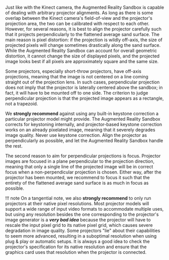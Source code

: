 <!-- ## Step 6: Mount the projector above the sandbox -->

Just like with the Kinect camera, the Augmented Reality Sandbox is capable of dealing with arbitrary projector alignments. As long as there is some overlap between the Kinect camera's field-of-view and the projector's projection area, the two can be calibrated with respect to each other. However, for several reasons, it is best to align the projector carefully such that it projects perpendicularly to the flattened average sand surface. The main reason is pixel distortion: if the projection is wildly off-axis, the size of projected pixels will change sometimes drastically along the sand surface. While the Augmented Reality Sandbox can account for overall geometric distortion, it cannot change the size of displayed pixels, and the projected image looks best if all pixels are approximately square and the same size.

Some projectors, especially short-throw projectors, have off-axis projections, meaning that the image is not centered on a line coming straight out of the projection lens. In such cases, perpendicular projection does not imply that the projector is laterally centered above the sandbox; in fact, it will have to be mounted off to one side. The criterion to judge perpendicular projection is that the projected image appears as a rectangle, not a trapezoid.

We **strongly recommend** against using any built-in keystone correction a particular projector model might provide. The Augmented Reality Sandbox corrects for keystoning internally, and projector-based keystone correction works on an already pixelated image, meaning that it severely degrades image quality. Never use keystone correction. Align the projector as perpendicularly as possible, and let the Augmented Reality Sandbox handle the rest.

The second reason to aim for perpendicular projections is focus. Projector images are focused in a plane perpendicular to the projection direction, meaning that only a single line of the projected image will be in correct focus when a non-perpendicular projection is chosen. Either way, after the projector has been mounted, we recommend to focus it such that the entirety of the flattened average sand surface is as much in focus as possible.

!!! note
    On a tangential note, we also **strongly recommend** to only run projectors at their native pixel resolutions. Most projector models will support a wide range of input video formats to accommodate multiple uses, but using any resolution besides the one corresponding to the projector's image generator is a ***very bad idea*** because the projector will have to rescale the input pixel grid to its native pixel grid, which causes severe degradation in image quality. Some projectors "lie" about their capabilities to seem more advanced, resulting in a suboptimal resolution when using plug & play or automatic setups. It is always a good idea to check the projector's specification for its native resolution and ensure that the graphics card uses that resolution when the projector is connected.